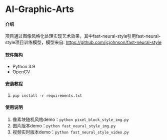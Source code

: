 # AI-Graphic-Arts

#### 介绍
项目通过图像风格化处理实现艺术效果，其中fast-neural-style引用fast-neural-style项目训练模型，模型来自: <https://github.com/jcjohnson/fast-neural-style>

#### 软件架构
* Python 3.9
* OpenCV

#### 安装教程
1.  `pip install -r requirements.txt`

#### 使用说明
1. 像素块随机风格demo：`python pixel_block_style_img.py`
2. 图片版本demo：`python fast_neural_style_img.py`
3. 视频实时版本demo：`python fast_neural_style_video.py`
